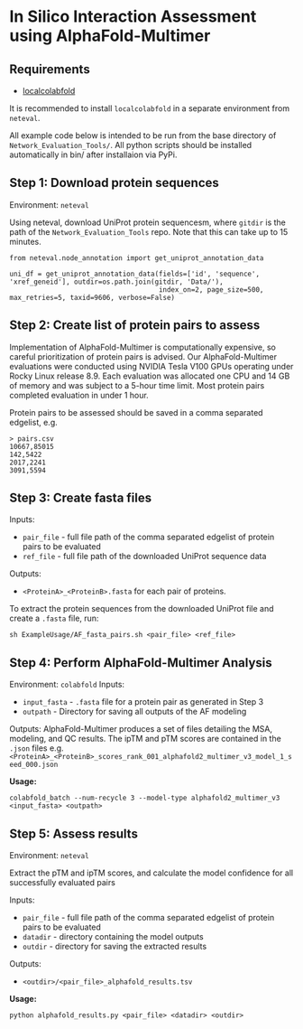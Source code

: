 # In Silico Interaction Assessment using AlphaFold-Multimer

## Requirements

* [localcolabfold](https://github.com/YoshitakaMo/localcolabfold)

It is recommended to install `localcolabfold` in a separate environment from `neteval`.

All example code below is intended to be run from the base directory of `Network_Evaluation_Tools/`. All python scripts should be installed automatically in bin/ after installaion via PyPi.

## Step 1: Download protein sequences
Environment: `neteval`

Using neteval, download UniProt protein sequencesm, where `gitdir` is the path of the `Network_Evaluation_Tools` repo. Note that this can take up to 15 minutes.

```
from neteval.node_annotation import get_uniprot_annotation_data

uni_df = get_uniprot_annotation_data(fields=['id', 'sequence', 'xref_geneid'], outdir=os.path.join(gitdir, 'Data/'), 
                                     index_on=2, page_size=500, max_retries=5, taxid=9606, verbose=False)
```

## Step 2: Create list of protein pairs to assess

Implementation of AlphaFold-Multimer is computationally expensive, so careful prioritization of protein pairs is advised. Our AlphaFold-Multimer evaluations were conducted using NVIDIA Tesla V100 GPUs operating under Rocky Linux release 8.9. Each evaluation was allocated one CPU and 14 GB of memory and was subject to a 5-hour time limit. Most protein pairs completed evaluation in under 1 hour. 

Protein pairs to be assessed should be saved in a comma separated edgelist, e.g. 
```
> pairs.csv
10667,85015
142,5422
2017,2241
3091,5594
```
## Step 3: Create fasta files

Inputs:
* `pair_file` - full file path of the comma separated edgelist of protein pairs to be evaluated
* `ref_file` - full file path of the downloaded UniProt sequence data

Outputs:
* `<ProteinA>_<ProteinB>.fasta` for each pair of proteins. 

To extract the protein sequences from the downloaded UniProt file and create a `.fasta` file, run:
```
sh ExampleUsage/AF_fasta_pairs.sh <pair_file> <ref_file>
```

## Step 4: Perform AlphaFold-Multimer Analysis
Environment: `colabfold`
Inputs:
* `input_fasta` - `.fasta` file for a protein pair as generated in Step 3
* `outpath` - Directory for saving all outputs of the AF modeling

Outputs:
AlphaFold-Multimer produces a set of files detailing the MSA, modeling, and QC results. The ipTM and pTM scores are contained in the `.json` files
e.g. `<ProteinA>_<ProteinB>_scores_rank_001_alphafold2_multimer_v3_model_1_seed_000.json`

**Usage:**
```
colabfold_batch --num-recycle 3 --model-type alphafold2_multimer_v3 <input_fasta> <outpath>
```

## Step 5: Assess results
Environment: `neteval`

Extract the pTM and ipTM scores, and calculate the model confidence for all successfully evaluated pairs

Inputs:
* `pair_file` - full file path of the comma separated edgelist of protein pairs to be evaluated
* `datadir` - directory containing the model outputs
* `outdir` - directory for saving the extracted results

Outputs:
* `<outdir>/<pair_file>_alphafold_results.tsv`

**Usage:**
```
python alphafold_results.py <pair_file> <datadir> <outdir>
```